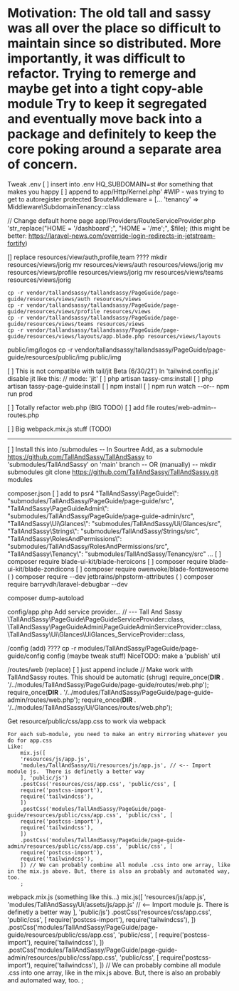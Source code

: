 Motivation: The old tall and sassy was all over the place
so difficult to maintain since so distributed.
More importantly, it was difficult to refactor.
Trying to remerge and maybe get into a tight copy-able module
Try to keep it segregated and eventually move back into a package
and definitely to keep the core poking around a separate area of
concern.
============
Tweak .env
[ ] insert into .env
    HQ_SUBDOMAIN=st #or something that makes you happy
[ ] append to app/Http/Kernel.php' #WIP - was trying to get to autoregister
    protected $routeMiddleware = [...
        'tenancy' => Middleware\SubdomainTenancy::class

// Change default home page
    app/Providers/RouteServiceProvider.php
    'str_replace("HOME = '/dashboard';", "HOME = '/me';", $file);
    (this might be better: https://laravel-news.com/override-login-redirects-in-jetstream-fortify)

[] replace resources/view/auth,profile,team ????
    mkdir resources/views/jorig
    mv resources/views/auth resources/views/jorig
    mv resources/views/profile resources/views/jorig
    mv resources/views/teams resources/views/jorig

    cp -r vendor/tallandsassy/tallandsassy/PageGuide/page-guide/resources/views/auth resources/views
    cp -r vendor/tallandsassy/tallandsassy/PageGuide/page-guide/resources/views/profile resources/views
    cp -r vendor/tallandsassy/tallandsassy/PageGuide/page-guide/resources/views/teams resources/views
    cp -r vendor/tallandsassy/tallandsassy/PageGuide/page-guide/resources/views/layouts/app.blade.php resources/views/layouts
public/img/logos
cp -r vendor/tallandsassy/tallandsassy/PageGuide/page-guide/resources/public/img public/img


[ ] This is not compatible with tail/jit Beta (6/30/21')
In 'tailwind.config.js' disable jit like this: // mode: 'jit'
[ ] php artisan tassy-cms:install
[ ] php artisan tassy-page-guide:install
[ ]    npm install
[ ]    npm run watch --or-- npm run prod





[ ] Totally refactor web.php (BIG TODO)
[ ] add file
    routes/web-admin--routes.php


[ ] Big webpack.mix.js stuff (TODO)

------------------------------------------------------------------------------------------------------------------------
[ ] Install this into /submodules
-- In Sourtree
Add, as a submodule https://github.com/TallAndSassy/TallAndSassy to 'submodules/TallAndSassy' on 'main' branch
-- OR (manually) --
mkdir submodules
git clone https://github.com/TallAndSassy/TallAndSassy.git modules


composer.json
[ ] add to psr4
"TallAndSassy\\PageGuide\\": "submodules/TallAndSassy/PageGuide/page-guide/src",
"TallAndSassy\\PageGuideAdmin\\": "submodules/TallAndSassy/PageGuide/page-guide-admin/src",
"TallAndSassy\\Ui\\Glances\\": "submodules/TallAndSassy/Ui/Glances/src",
"TallAndSassy\\Strings\\": "submodules/TallAndSassy/Strings/src",
"TallAndSassy\\RolesAndPermissions\\": "submodules/TallAndSassy/RolesAndPermissions/src",
"TallAndSassy\\Tenancy\\": "submodules/TallAndSassy/Tenancy/src"
...
[ ] composer require blade-ui-kit/blade-heroicons
[ ] composer require blade-ui-kit/blade-zondicons
[ ] composer require owenvoke/blade-fontawesome
( ) composer require --dev jetbrains/phpstorm-attributes
( ) composer require barryvdh/laravel-debugbar --dev

composer dump-autoload

config/app.php
Add service provider...
// --- Tall And Sassy
\TallAndSassy\PageGuide\PageGuideServiceProvider::class,
\TallAndSassy\PageGuideAdmin\PageGuideAdminServiceProvider::class,
\TallAndSassy\Ui\Glances\UiGlances_ServiceProvider::class,



/config (add)     ????
cp -r modules/TallAndSassy/PageGuide/page-guide/config config
(maybe tweak stuff)
NiceTODO: make a 'publish' util

/routes/web (replace)
[ ]  just append include
// Make work with TallAndSassy routes. This should be automatic (shrug)
require_once(__DIR__ . '/../modules/TallAndSassy/PageGuide/page-guide/routes/web.php');
require_once(__DIR__ . '/../modules/TallAndSassy/PageGuide/page-guide-admin/routes/web.php');
require_once(__DIR__ . '/../modules/TallAndSassy/Ui/Glances/routes/web.php');


Get resource/public/css/app.css to work via webpack


    For each sub-module, you need to make an entry mirroring whatever you do for app.css
    Like:
        mix.js([
        'resources/js/app.js',
        'modules/TallAndSassy/Ui/resources/js/app.js', // <-- Import module js.  There is definetly a better way
        ], 'public/js')
        .postCss('resources/css/app.css', 'public/css', [
        require('postcss-import'),
        require('tailwindcss'),
        ])
        .postCss('modules/TallAndSassy/PageGuide/page-guide/resources/public/css/app.css', 'public/css', [
        require('postcss-import'),
        require('tailwindcss'),
        ])
        .postCss('modules/TallAndSassy/PageGuide/page-guide-admin/resources/public/css/app.css', 'public/css', [
        require('postcss-import'),
        require('tailwindcss'),
        ]) // We can probably combine all module .css into one array, like in the mix.js above. But, there is also an probably and automated way, too.
        ;


webpack.mix.js (something like this...)
mix.js([
'resources/js/app.js',
'modules/TallAndSassy/Ui/assets/js/app.js' // <-- Import module js.  There is definetly a better way
], 'public/js')
.postCss('resources/css/app.css', 'public/css', [
require('postcss-import'),
require('tailwindcss'),
])
.postCss('modules/TallAndSassy/PageGuide/page-guide/resources/public/css/app.css', 'public/css', [
require('postcss-import'),
require('tailwindcss'),
])
.postCss('modules/TallAndSassy/PageGuide/page-guide-admin/resources/public/css/app.css', 'public/css', [
require('postcss-import'),
require('tailwindcss'),
]) // We can probably combine all module .css into one array, like in the mix.js above. But, there is also an probably and automated way, too.
;
